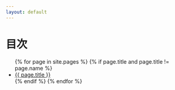 ```yaml
---
layout: default
---
```


<h1>目次</h1>

<ul>
  {% for page in site.pages %}
    {% if page.title and page.title != page.name %}
      <li><a href="{{ page.url | relative_url }}">{{ page.title }}</a></li>
    {% endif %}
  {% endfor %}
</ul>
